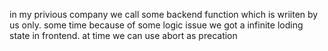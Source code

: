 in my privious company we call some backend function which is wriiten by us only. some time because of some logic issue we got a infinite loding state in frontend.  at time we can use abort as precation

